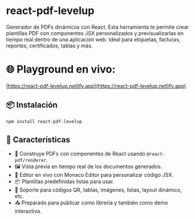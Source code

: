 # react-pdf-levelup

Generador de PDFs dinámicos con React. Esta herramienta te permite crear plantillas PDF con componentes JSX personalizados y previsualizarlas en tiempo real dentro de una aplicación web. Ideal para etiquetas, facturas, reportes, certificados, tablas y más.

# 🌐 **Playground en vivo:**  
[https://react-pdf-levelup.netlify.app](https://react-pdf-levelup.netlify.app)

## 📦 Instalación

```bash
npm install react-pdf-levelup
```

## 🚀 Características

- 🧱 Construye PDFs con componentes de React usando `@react-pdf/renderer`.
- 🖼 Vista previa en tiempo real de los documentos generados.
- 🎨 Editor en vivo con Monaco Editor para personalizar código JSX.
- 📦 Plantillas predefinidas listas para usar.
- 📄 Soporte para códigos QR, tablas, imágenes, listas, layout dinámico, etc.
- 📤 Preparado para publicar como librería y también como demo interactiva.

